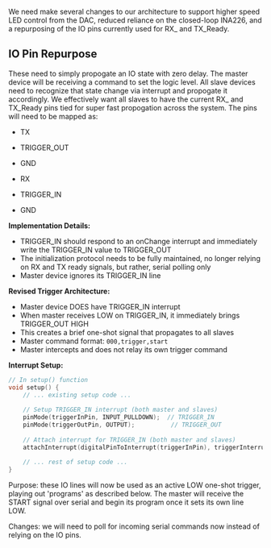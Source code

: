 We need make several changes to our architecture to support higher speed LED control from the DAC, reduced reliance on the closed-loop INA226, and a repurposing of the IO pins currently used for RX_ and TX_Ready.

## IO Pin Repurpose
These need to simply propogate an IO state with zero delay. The master device will be receiving a command to set the logic level. All slave devices need to recognize that state change via interrupt and propogate it accordingly. We effectively want all slaves to have the current RX_ and TX_Ready pins tied for super fast propogation across the system. The pins will need to be mapped as:

- TX
- TRIGGER_OUT
- GND

- RX
- TRIGGER_IN
- GND

**Implementation Details:**
- TRIGGER_IN should respond to an onChange interrupt and immediately write the TRIGGER_IN value to TRIGGER_OUT
- The initialization protocol needs to be fully maintained, no longer relying on RX and TX ready signals, but rather, serial polling only
- Master device ignores its TRIGGER_IN line

**Revised Trigger Architecture:**
- Master device DOES have TRIGGER_IN interrupt
- When master receives LOW on TRIGGER_IN, it immediately brings TRIGGER_OUT HIGH
- This creates a brief one-shot signal that propagates to all slaves
- Master command format: `000,trigger,start`
- Master intercepts and does not relay its own trigger command

**Interrupt Setup:**
```cpp
// In setup() function
void setup() {
    // ... existing setup code ...
    
    // Setup TRIGGER_IN interrupt (both master and slaves)
    pinMode(triggerInPin, INPUT_PULLDOWN);  // TRIGGER_IN
    pinMode(triggerOutPin, OUTPUT);          // TRIGGER_OUT
    
    // Attach interrupt for TRIGGER_IN (both master and slaves)
    attachInterrupt(digitalPinToInterrupt(triggerInPin), triggerInterrupt, CHANGE);
    
    // ... rest of setup code ...
}
```

Purpose: these IO lines will now be used as an active LOW one-shot trigger, playing out 'programs' as described below. The master will receive the START signal over serial and begin its program once it sets its own line LOW.

Changes: we will need to poll for incoming serial commands now instead of relying on the IO pins.